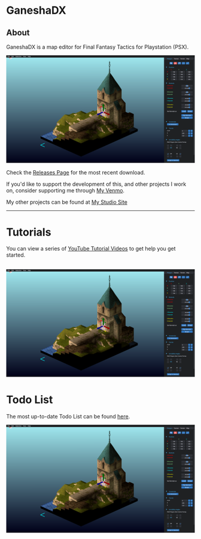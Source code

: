 # GaneshaDX

## About

GaneshaDX is a map editor for Final Fantasy Tactics for Playstation (PSX).

![Alt text](/Documentation/Screenshot_1.png?raw=true "Screenshot 1")

Check the [Releases Page](https://github.com/Garmichael/GaneshaDx/releases) for the most recent download.

If you'd like to support the development of this, and other projects I work on, consider supporting me through [My Venmo](https://www.venmo.com/Garmichael).

My other projects can be found at [My Studio Site](https://www.stormgardenstudio.com/)

---

# Tutorials

You can view a series of [YouTube Tutorial Videos](https://www.youtube.com/watch?v=eJm1jh5mnG0&list=PLh_iA7J_8dx3XcC5xZU3MkRoYFrsLOe0D) to get help you get started.


![Alt text](/Documentation/Screenshot_1.png?raw=true "Screenshot 2")
---

# Todo List

The most up-to-date Todo List can be found [here](https://github.com/Garmichael/GaneshaDx/blob/main/Documentation/Todo.md).


![Alt text](/Documentation/Screenshot_1.png?raw=true "Screenshot 3")